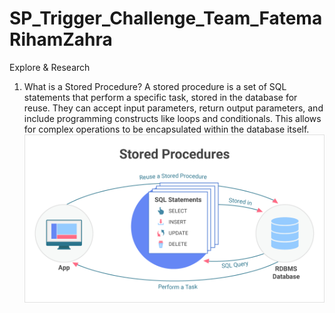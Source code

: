 # SP_Trigger_Challenge_Team_FatemaRihamZahra
 Explore & Research 
1.  What is a Stored Procedure?
A stored procedure is a set of SQL statements that perform a specific task, stored in the database for reuse.
They can accept input parameters, return output parameters, and include programming constructs like loops and conditionals.
This allows for complex operations to be encapsulated within the database itself.
![](./image/storedProcedure.png)
	
	
	